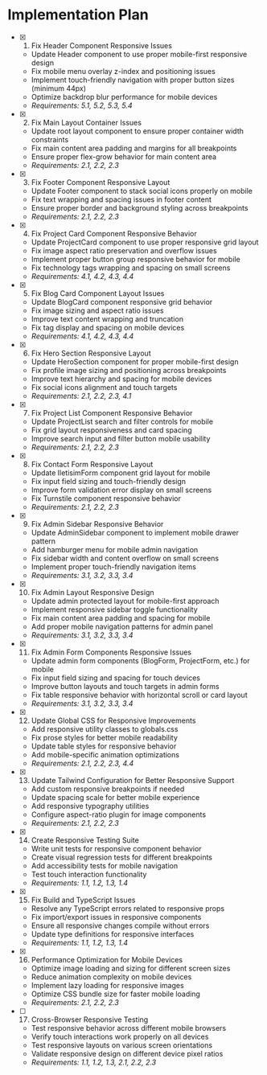 # Implementation Plan

- [x] 1. Fix Header Component Responsive Issues
  - Update Header component to use proper mobile-first responsive design
  - Fix mobile menu overlay z-index and positioning issues
  - Implement touch-friendly navigation with proper button sizes (minimum 44px)
  - Optimize backdrop blur performance for mobile devices
  - _Requirements: 5.1, 5.2, 5.3, 5.4_

- [x] 2. Fix Main Layout Container Issues
  - Update root layout component to ensure proper container width constraints
  - Fix main content area padding and margins for all breakpoints
  - Ensure proper flex-grow behavior for main content area
  - _Requirements: 2.1, 2.2, 2.3_

- [x] 3. Fix Footer Component Responsive Layout
  - Update Footer component to stack social icons properly on mobile
  - Fix text wrapping and spacing issues in footer content
  - Ensure proper border and background styling across breakpoints
  - _Requirements: 2.1, 2.2, 2.3_

- [x] 4. Fix Project Card Component Responsive Behavior
  - Update ProjectCard component to use proper responsive grid layout
  - Fix image aspect ratio preservation and overflow issues
  - Implement proper button group responsive behavior for mobile
  - Fix technology tags wrapping and spacing on small screens
  - _Requirements: 4.1, 4.2, 4.3, 4.4_

- [x] 5. Fix Blog Card Component Layout Issues
  - Update BlogCard component responsive grid behavior
  - Fix image sizing and aspect ratio issues
  - Improve text content wrapping and truncation
  - Fix tag display and spacing on mobile devices
  - _Requirements: 4.1, 4.2, 4.3, 4.4_

- [x] 6. Fix Hero Section Responsive Layout
  - Update HeroSection component for proper mobile-first design
  - Fix profile image sizing and positioning across breakpoints
  - Improve text hierarchy and spacing for mobile devices
  - Fix social icons alignment and touch targets
  - _Requirements: 2.1, 2.2, 2.3, 4.1_

- [x] 7. Fix Project List Component Responsive Behavior
  - Update ProjectList search and filter controls for mobile
  - Fix grid layout responsiveness and card spacing
  - Improve search input and filter button mobile usability
  - _Requirements: 2.1, 2.2, 2.3_

- [x] 8. Fix Contact Form Responsive Layout
  - Update IletisimForm component grid layout for mobile
  - Fix input field sizing and touch-friendly design
  - Improve form validation error display on small screens
  - Fix Turnstile component responsive behavior
  - _Requirements: 2.1, 2.2, 2.3_

- [x] 9. Fix Admin Sidebar Responsive Behavior
  - Update AdminSidebar component to implement mobile drawer pattern
  - Add hamburger menu for mobile admin navigation
  - Fix sidebar width and content overflow on small screens
  - Implement proper touch-friendly navigation items
  - _Requirements: 3.1, 3.2, 3.3, 3.4_

- [x] 10. Fix Admin Layout Responsive Design
  - Update admin protected layout for mobile-first approach
  - Implement responsive sidebar toggle functionality
  - Fix main content area padding and spacing for mobile
  - Add proper mobile navigation patterns for admin panel
  - _Requirements: 3.1, 3.2, 3.3, 3.4_

- [x] 11. Fix Admin Form Components Responsive Issues
  - Update admin form components (BlogForm, ProjectForm, etc.) for mobile
  - Fix input field sizing and spacing for touch devices
  - Improve button layouts and touch targets in admin forms
  - Fix table responsive behavior with horizontal scroll or card layout
  - _Requirements: 3.1, 3.2, 3.3, 3.4_

- [x] 12. Update Global CSS for Responsive Improvements
  - Add responsive utility classes to globals.css
  - Fix prose styles for better mobile readability
  - Update table styles for responsive behavior
  - Add mobile-specific animation optimizations
  - _Requirements: 2.1, 2.2, 2.3, 4.4_

- [x] 13. Update Tailwind Configuration for Better Responsive Support
  - Add custom responsive breakpoints if needed
  - Update spacing scale for better mobile experience
  - Add responsive typography utilities
  - Configure aspect-ratio plugin for image components
  - _Requirements: 2.1, 2.2, 2.3_

- [x] 14. Create Responsive Testing Suite
  - Write unit tests for responsive component behavior
  - Create visual regression tests for different breakpoints
  - Add accessibility tests for mobile navigation
  - Test touch interaction functionality
  - _Requirements: 1.1, 1.2, 1.3, 1.4_

- [x] 15. Fix Build and TypeScript Issues
  - Resolve any TypeScript errors related to responsive props
  - Fix import/export issues in responsive components
  - Ensure all responsive changes compile without errors
  - Update type definitions for responsive interfaces
  - _Requirements: 1.1, 1.2, 1.3, 1.4_

- [x] 16. Performance Optimization for Mobile Devices
  - Optimize image loading and sizing for different screen sizes
  - Reduce animation complexity on mobile devices
  - Implement lazy loading for responsive images
  - Optimize CSS bundle size for faster mobile loading
  - _Requirements: 2.1, 2.2, 2.3_

- [ ] 17. Cross-Browser Responsive Testing
  - Test responsive behavior across different mobile browsers
  - Verify touch interactions work properly on all devices
  - Test responsive layouts on various screen orientations
  - Validate responsive design on different device pixel ratios
  - _Requirements: 1.1, 1.2, 1.3, 2.1, 2.2, 2.3_    